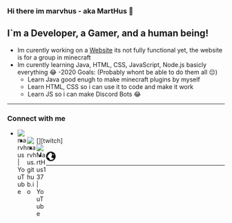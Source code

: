 ### Hi there im marvhus - aka MartHus 👋

## I`m a Developer, a Gamer, and a human being!
- Im curently working on a [Website](https://thesaltyboys.github.io) its not fully functional yet,
the website is for a group in minecraft
- Im curently learning Java, HTML, CSS, JavaScript, Node.js  basicly everything 😂
-2020 Goals: (Probably whont be able to do them all 😔)
    - Learn Java good enugh to make minecraft plugins by myself
    - Learn HTML, CSS so i can use it to code and make it work
    - Learn JS so i can make Discord Bots 😂

---

### Connect with me
- [<img align="left" alt="marvhus | YouTube" width="22px" src="https://cdn.jsdelivr.net/npm/simple-icons@v3/icons/youtube.svg" />][marvhus]
- [<img align="left" alt="marvhus.github.io" width="22px" src="https://cdn.jsdelivr.net/npm/simple-icons@3.4.0/icons/twitch.svg" />][twitch]
- [<img align="left" alt="MartHus137 | YouTube" width="22px" src="https://cdn.jsdelivr.net/npm/simple-icons@v3/icons/youtube.svg" />][MartHus137]
- [<img align="left" alt="marvhus.github.io" width="22px" src="https://raw.githubusercontent.com/iconic/open-iconic/master/svg/globe.svg" />][website]

---




[website]: marvhus.github.io
[marvhus]: https://www.youtube.com/channel/UCrMzOvZWrtzjLQxfWt_EzXw
[MartHus137]: https://www.youtube.com/channel/UC3GprUkYhIu5ZnU6ASLWoDg